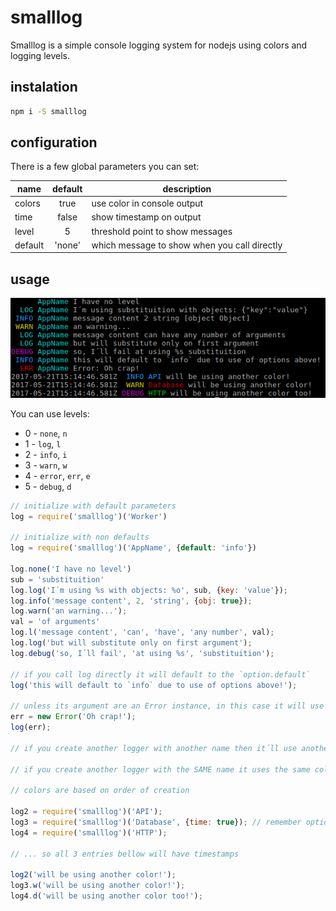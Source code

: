 # smalllog

Smalllog is a simple console logging system for nodejs using colors and logging levels.

## instalation

```bash
npm i -S smalllog
```

## configuration

There is a few global parameters you can set:

name   | default | description
----------|:--------:|-----------------------------------------
colors    | true    | use color in console output
time      | false   | show timestamp on output
level     | 5         | threshold point to show messages
default | 'none'  | which message to show when you call directly

## usage

![example](./example.png)

You can use levels:

- 0 - `none`, `n` 
- 1 - `log`, `l`
- 2 - `info`, `i`
- 3 - `warn`, `w`
- 4 - `error`, `err`, `e`
- 5 - `debug`, `d`

```javascript
// initialize with default parameters
log = require('smalllog')('Worker')

// initialize with non defaults
log = require('smalllog')('AppName', {default: 'info'})

log.none('I have no level')
sub = 'substituition'
log.log('I´m using %s with objects: %o', sub, {key: 'value'});
log.info('message content', 2, 'string', {obj: true});
log.warn('an warning...');
val = 'of arguments'
log.l('message content', 'can', 'have', 'any number', val);
log.log('but will substitute only on first argument');
log.debug('so, I´ll fail', 'at using %s', 'substituition');

// if you call log directly it will default to the `option.default`
log('this will default to `info` due to use of options above!');

// unless its argument are an Error instance, in this case it will use error level
err = new Error('Oh crap!');
log(err);

// if you create another logger with another name then it´ll use another color

// if you create another logger with the SAME name it uses the same color

// colors are based on order of creation

log2 = require('smalllog')('API');
log3 = require('smalllog')('Database', {time: true}); // remember options are global...
log4 = require('smalllog')('HTTP');

// ... so all 3 entries bellow will have timestamps

log2('will be using another color!');
log3.w('will be using another color!');
log4.d('will be using another color too!');

```
